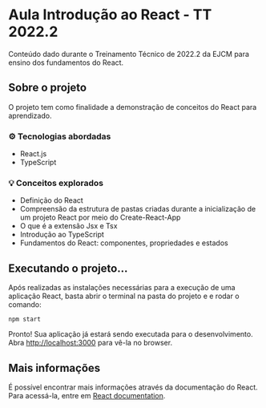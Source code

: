 # Aula Introdução ao React - TT 2022.2

Conteúdo dado durante o Treinamento Técnico de 2022.2 da EJCM para ensino dos fundamentos do React.

## Sobre o projeto 

O projeto tem como finalidade a demonstração de conceitos do React para aprendizado.

### ⚙️ Tecnologias abordadas

- React.js 
- TypeScript 

### 💡 Conceitos explorados 

- Definição do React
- Compreensão da estrutura de pastas criadas durante a inicialização de um projeto React por meio do Create-React-App
- O que é a extensão Jsx e Tsx
- Introdução ao TypeScript
- Fundamentos do React: componentes, propriedades e estados

## Executando o projeto...

Após realizadas as instalações necessárias para a execução de uma aplicação React, basta abrir o terminal na pasta do projeto e e rodar o comando:

```
npm start 
```

Pronto! Sua aplicação já estará sendo executada para o desenvolvimento.
Abra [http://localhost:3000](http://localhost:3000) para vê-la no browser.

## Mais informações

É possível encontrar mais informações através da documentação do React. Para acessá-la, entre em [React documentation](https://reactjs.org/).
